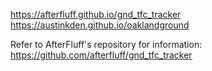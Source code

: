 https://afterfluff.github.io/gnd_tfc_tracker
https://austinkden.github.io/oaklandground

Refer to AfterFluff's repository for information:
https://github.com/afterfluff/gnd_tfc_tracker
